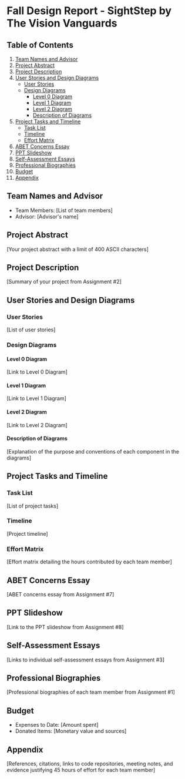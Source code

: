 # Fall Design Report - SightStep by The Vision Vanguards

## Table of Contents

1. [Team Names and Advisor](#team-names-and-advisor)
2. [Project Abstract](#project-abstract)
3. [Project Description](#project-description)
4. [User Stories and Design Diagrams](#user-stories-and-design-diagrams)
   - [User Stories](#user-stories)
   - [Design Diagrams](#design-diagrams)
      - [Level 0 Diagram](#level-0-diagram)
      - [Level 1 Diagram](#level-1-diagram)
      - [Level 2 Diagram](#level-2-diagram)
      - [Description of Diagrams](#description-of-diagrams)
5. [Project Tasks and Timeline](#project-tasks-and-timeline)
   - [Task List](#task-list)
   - [Timeline](#timeline)
   - [Effort Matrix](#effort-matrix)
6. [ABET Concerns Essay](#abet-concerns-essay)
7. [PPT Slideshow](#ppt-slideshow)
8. [Self-Assessment Essays](#self-assessment-essays)
9. [Professional Biographies](#professional-biographies)
10. [Budget](#budget)
11. [Appendix](#appendix)

## Team Names and Advisor
- Team Members: [List of team members]
- Advisor: [Advisor's name]

## Project Abstract
[Your project abstract with a limit of 400 ASCII characters]

## Project Description
[Summary of your project from Assignment #2]

## User Stories and Design Diagrams
### User Stories
[List of user stories]

### Design Diagrams
#### Level 0 Diagram
[Link to Level 0 Diagram]

#### Level 1 Diagram
[Link to Level 1 Diagram]

#### Level 2 Diagram
[Link to Level 2 Diagram]

#### Description of Diagrams
[Explanation of the purpose and conventions of each component in the diagrams]

## Project Tasks and Timeline
### Task List
[List of project tasks]

### Timeline
[Project timeline]

### Effort Matrix
[Effort matrix detailing the hours contributed by each team member]

## ABET Concerns Essay
[ABET concerns essay from Assignment #7]

## PPT Slideshow
[Link to the PPT slideshow from Assignment #8]

## Self-Assessment Essays
[Links to individual self-assessment essays from Assignment #3]

## Professional Biographies
[Professional biographies of each team member from Assignment #1]

## Budget
- Expenses to Date: [Amount spent]
- Donated Items: [Monetary value and sources]

## Appendix
[References, citations, links to code repositories, meeting notes, and evidence justifying 45 hours of effort for each team member]
